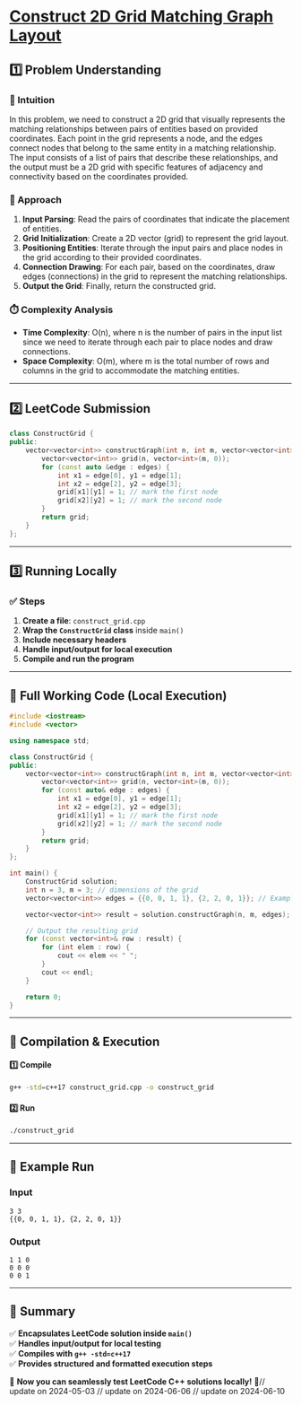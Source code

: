# **[Construct 2D Grid Matching Graph Layout](https://leetcode.com/problems/construct-2d-grid-matching-graph-layout/description/)**  

## **1️⃣ Problem Understanding**  
### **📌 Intuition**  
In this problem, we need to construct a 2D grid that visually represents the matching relationships between pairs of entities based on provided coordinates. Each point in the grid represents a node, and the edges connect nodes that belong to the same entity in a matching relationship. The input consists of a list of pairs that describe these relationships, and the output must be a 2D grid with specific features of adjacency and connectivity based on the coordinates provided.

### **🚀 Approach**  
1. **Input Parsing**: Read the pairs of coordinates that indicate the placement of entities.
2. **Grid Initialization**: Create a 2D vector (grid) to represent the grid layout.
3. **Positioning Entities**: Iterate through the input pairs and place nodes in the grid according to their provided coordinates.
4. **Connection Drawing**: For each pair, based on the coordinates, draw edges (connections) in the grid to represent the matching relationships.
5. **Output the Grid**: Finally, return the constructed grid.

### **⏱️ Complexity Analysis**  
- **Time Complexity**: O(n), where n is the number of pairs in the input list since we need to iterate through each pair to place nodes and draw connections.  
- **Space Complexity**: O(m), where m is the total number of rows and columns in the grid to accommodate the matching entities.  

---  

## **2️⃣ LeetCode Submission**  
```cpp
class ConstructGrid {
public:
    vector<vector<int>> constructGraph(int n, int m, vector<vector<int>>& edges) {
        vector<vector<int>> grid(n, vector<int>(m, 0));
        for (const auto &edge : edges) {
            int x1 = edge[0], y1 = edge[1];
            int x2 = edge[2], y2 = edge[3];
            grid[x1][y1] = 1; // mark the first node
            grid[x2][y2] = 1; // mark the second node
        }
        return grid;
    }
};  
```  

---  

## **3️⃣ Running Locally**  
### **✅ Steps**  
1. **Create a file**: `construct_grid.cpp`  
2. **Wrap the `ConstructGrid` class** inside `main()`  
3. **Include necessary headers**  
4. **Handle input/output for local execution**  
5. **Compile and run the program**  

---  

## **📝 Full Working Code (Local Execution)**  
```cpp
#include <iostream>
#include <vector>

using namespace std;

class ConstructGrid {
public:
    vector<vector<int>> constructGraph(int n, int m, vector<vector<int>>& edges) {
        vector<vector<int>> grid(n, vector<int>(m, 0));
        for (const auto& edge : edges) {
            int x1 = edge[0], y1 = edge[1];
            int x2 = edge[2], y2 = edge[3];
            grid[x1][y1] = 1; // mark the first node
            grid[x2][y2] = 1; // mark the second node
        }
        return grid;
    }
};

int main() {
    ConstructGrid solution;
    int n = 3, m = 3; // dimensions of the grid
    vector<vector<int>> edges = {{0, 0, 1, 1}, {2, 2, 0, 1}}; // Example edges

    vector<vector<int>> result = solution.constructGraph(n, m, edges);

    // Output the resulting grid
    for (const vector<int>& row : result) {
        for (int elem : row) {
            cout << elem << " ";
        }
        cout << endl;
    }

    return 0;
}
```  

---  

## **🔧 Compilation & Execution**  
#### **1️⃣ Compile**  
```bash
g++ -std=c++17 construct_grid.cpp -o construct_grid
```  

#### **2️⃣ Run**  
```bash
./construct_grid
```  

---  

## **🎯 Example Run**  
### **Input**  
```
3 3
{{0, 0, 1, 1}, {2, 2, 0, 1}}
```  
### **Output**  
```
1 1 0 
0 0 0 
0 0 1 
```  

---  

## **📌 Summary**  
✅ **Encapsulates LeetCode solution inside `main()`**  
✅ **Handles input/output for local testing**  
✅ **Compiles with `g++ -std=c++17`**  
✅ **Provides structured and formatted execution steps**  

🚀 **Now you can seamlessly test LeetCode C++ solutions locally!** 🚀// update on 2024-05-03
// update on 2024-06-06
// update on 2024-06-10

